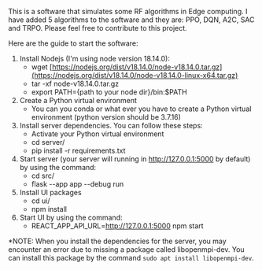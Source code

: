This is a software that simulates some RF algorithms in Edge computing. I have added 5 algorithms to the software and they are: PPO, DQN, A2C, SAC and TRPO. Please feel free to contribute to this project.

Here are the guide to start the software:
1. Install Nodejs (I'm using node version 18.14.0):
    - wget [https://nodejs.org/dist/v18.14.0/node-v18.14.0.tar.gz](https://nodejs.org/dist/v18.14.0/node-v18.14.0-linux-x64.tar.gz)
    - tar -xf node-v18.14.0.tar.gz
    - export PATH={path to your node dir}/bin:$PATH
2. Create a Python virtual environment
    - You can you conda or what ever you have to create a Python virtual environment (python version should be 3.7.16)
3. Install server dependencies. You can follow these steps:
    - Activate your Python virtual environment
    - cd server/
    - pip install -r requirements.txt
4. Start server (your server will running in http://127.0.0.1:5000 by default) by using the command:
    - cd src/
    - flask --app app --debug run
5. Install UI packages
    - cd ui/
    - npm install
6. Start UI by using the command:
    - REACT_APP_API_URL=http://127.0.0.1:5000 npm start

*NOTE: When you install the dependencies for the server, you may encounter an error due to missing a package called libopenmpi-dev. You can install this package by the command `sudo apt install libopenmpi-dev`.
